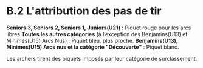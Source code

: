 # B.2 L'attribution des pas de tir

**Seniors 3, Seniors 2, Seniors 1, Juniors(U21) :** Piquet rouge pour les arcs libres
**Toutes les autres catégories** (à l’exception des Benjamins(U13) et Minimes(U15) Arcs Nus) : Piquet
bleu, plus proche.
**Benjamins(U13), Minimes(U15) Arcs nus et la catégorie "Découverte"** : Piquet blanc.

Les archers tirent des piquets imposés par leur catégorie de surclassement.
